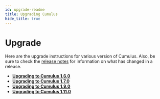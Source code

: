 ```yaml
---
id: upgrade-readme
title: Upgrading Cumulus
hide_title: true
---
```


# Upgrade

Here are the upgrade instructions for various version of Cumulus. Also, be sure to check the [release notes](https://github.com/nasa/cumulus/releases) for information on what has changed in a release.

- **[Upgrading to Cumulus 1.6.0](upgrade/1.6.0.md)**
- **[Upgrading to Cumulus 1.7.0](upgrade/1.7.0.md)**
- **[Upgrading to Cumulus 1.9.0](upgrade/1.9.0.md)**
- **[Upgrading to Cumulus 1.11.0](upgrade/1.11.0.md)**
